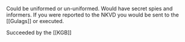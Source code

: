 Could be uniformed or un-uniformed. Would have secret spies and informers. If you were reported to the NKVD you would be sent to the [[Gulags]] or executed.

Succeeded by the [[KGB]]